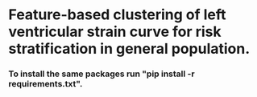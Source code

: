# Feature-based clustering of left ventricular strain curve for risk stratification in general population.

### To install the same packages run "pip install -r requirements.txt". 
